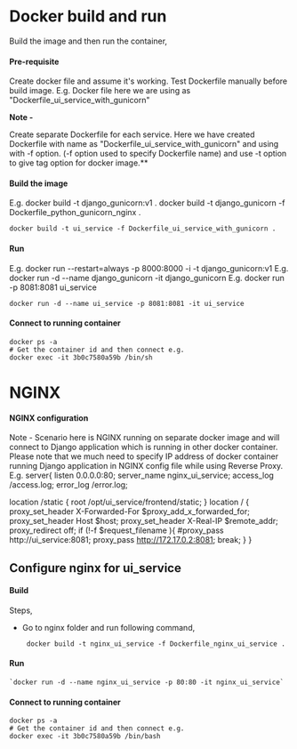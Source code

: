 # Docker build and run
Build the image and then run the container,

#### Pre-requisite 
Create docker file and assume it's working. Test Dockerfile manually before build image.
E.g. Docker file here we are using as "Dockerfile_ui_service_with_gunicorn"

**Note -** 

Create separate Dockerfile for each service. Here we have created Dockerfile
with name as "Dockerfile_ui_service_with_gunicorn" and using with -f option. 
(-f option used to specify Dockerfile name) and use -t option to give tag option for
docker image.**


#### Build the image
E.g. docker build -t django_gunicorn:v1 .
docker build -t django_gunicorn -f Dockerfile_python_gunicorn_nginx .
    
    docker build -t ui_service -f Dockerfile_ui_service_with_gunicorn .

#### Run 
E.g. docker run --restart=always -p 8000:8000 -i -t django_gunicorn:v1
E.g. docker run -d --name django_gunicorn -it django_gunicorn
E.g. docker run -p 8081:8081 ui_service

    docker run -d --name ui_service -p 8081:8081 -it ui_service 
    
#### Connect to running container

    docker ps -a 
    # Get the container id and then connect e.g.
    docker exec -it 3b0c7580a59b /bin/sh


# NGINX 
#### NGINX configuration
Note - 
Scenario here is NGINX running on separate docker image and will connect to Django application
which is running in other docker container. Please note that we much need to specify
IP address of docker container running Django application in NGINX config file 
while using Reverse Proxy. 
E.g.
server{
listen 0.0.0.0:80;
server_name nginx_ui_service;
access_log /access.log;
error_log /error.log;

location /static {
    root /opt/ui_service/frontend/static;
}
location / {
    proxy_set_header X-Forwarded-For $proxy_add_x_forwarded_for;
    proxy_set_header Host $host;
    proxy_set_header X-Real-IP $remote_addr;
    proxy_redirect off;
    if (!-f $request_filename ){
    #proxy_pass  http://ui_service:8081;
    proxy_pass  http://172.17.0.2:8081;
    break;
    }
}

## Configure nginx for ui_service

#### Build
Steps,
- Go to nginx folder and run following command,

    ` docker build -t nginx_ui_service -f Dockerfile_nginx_ui_service .`
    
#### Run 

    `docker run -d --name nginx_ui_service -p 80:80 -it nginx_ui_service`
    
#### Connect to running container

    docker ps -a 
    # Get the container id and then connect e.g.
    docker exec -it 3b0c7580a59b /bin/bash

